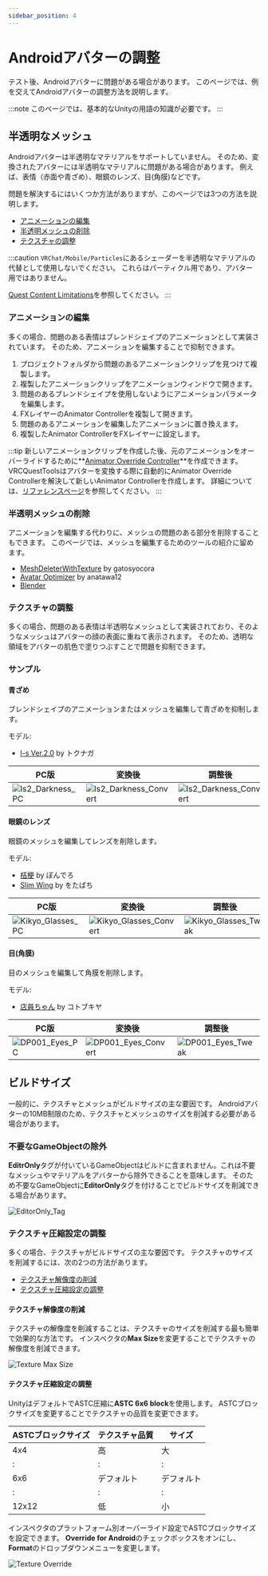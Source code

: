 ```yaml
---
sidebar_position: 4
---
```


# Androidアバターの調整

テスト後、Androidアバターに問題がある場合があります。
このページでは、例を交えてAndroidアバターの調整方法を説明します。

:::note
このページでは、基本的なUnityの用語の知識が必要です。
:::

## 半透明なメッシュ

Androidアバターは半透明なマテリアルをサポートしていません。
そのため、変換されたアバターには半透明なマテリアルに問題がある場合があります。
例えば、表情（赤面や青ざめ）、眼鏡のレンズ、目(角膜)などです。

問題を解決するにはいくつか方法がありますが、このページでは3つの方法を説明します。

- [アニメーションの編集](#アニメーションの編集)
- [半透明メッシュの削除](#半透明メッシュの削除)
- [テクスチャの調整](#テクスチャの調整)

:::caution
`VRChat/Mobile/Particles`にあるシェーダーを半透明なマテリアルの代替として使用しないでください。
これらはパーティクル用であり、アバター用ではありません。

[Quest Content Limitations](https://creators.vrchat.com/platforms/android/quest-content-limitations/#shaders)を参照してください。
:::

### アニメーションの編集

多くの場合、問題のある表情はブレンドシェイプのアニメーションとして実装されています。
そのため、アニメーションを編集することで抑制できます。

1. プロジェクトフォルダから問題のあるアニメーションクリップを見つけて複製します。
2. 複製したアニメーションクリップをアニメーションウィンドウで開きます。
3. 問題のあるブレンドシェイプを使用しないようにアニメーションパラメータを編集します。
4. FXレイヤーのAnimator Controllerを複製して開きます。
5. 問題のあるアニメーションを編集したアニメーションに置き換えます。
6. 複製したAnimator ControllerをFXレイヤーに設定します。

:::tip
新しいアニメーションクリップを作成した後、元のアニメーションをオーバーライドするために**[Animator Override Controller](https://docs.unity3d.com/2019.4/Documentation/Manual/AnimatorOverrideController.html)**を作成できます。
VRCQuestToolsはアバターを変換する際に自動的にAnimator Override Controllerを解決して新しいAnimator Controllerを作成します。
詳細については、[リファレンスページ](./#)を参照してください。
:::

### 半透明メッシュの削除

アニメーションを編集する代わりに、メッシュの問題のある部分を削除することもできます。
このページでは、メッシュを編集するためのツールの紹介に留めます。

- [MeshDeleterWithTexture](https://gatosyocora.booth.pm/items/1501527) by gatosyocora
- [Avatar Optimizer](https://vpm.anatawa12.com/avatar-optimizer/ja/) by anatawa12
- [Blender](https://www.blender.org/)

### テクスチャの調整

多くの場合、問題のある表情は半透明なメッシュとして実装されており、そのようなメッシュはアバターの顔の表面に重ねて表示されます。
そのため、透明な領域をアバターの肌色で塗りつぶすことで問題を抑制できます。

### サンプル

#### 青ざめ

ブレンドシェイプのアニメーションまたはメッシュを編集して青ざめを抑制します。

モデル:
- [I-s Ver.2.0](https://atelier-alca.booth.pm/items/2460693) by トクナガ

| PC版 | 変換後 | 調整後 |
|---|---|---|
| ![Is2_Darkness_PC](/img/Is2_Darkness_PC.png) | ![Is2_Darkness_Convert](/img/Is2_Darkness_Convert.png) | ![Is2_Darkness_Convert](/img/Is2_Darkness_Tweak.png) |

#### 眼鏡のレンズ

眼鏡のメッシュを編集してレンズを削除します。

モデル:
- [桔梗](https://ponderogen.booth.pm/items/3681787) by ぽんでろ
- [Slim Wing](https://wotapacchin.booth.pm/items/1460758) by をたぱち

| PC版 | 変換後 | 調整後 |
|---|---|---|
| ![Kikyo_Glasses_PC](/img/Kikyo_Glasses_PC.png) | ![Kikyo_Glasses_Convert](/img/Kikyo_Glasses_Convert.png) | ![Kikyo_Glasses_Tweak](/img/Kikyo_Glasses_Tweak.png) |

#### 目(角膜)

目のメッシュを編集して角膜を削除します。

モデル:
- [店員ちゃん](https://avatarchan.booth.pm/items/2704657) by コトブキヤ

| PC版 | 変換後 | 調整後 |
|---|---|---|
| ![DP001_Eyes_PC](/img/DP001_Eyes_PC.png) | ![DP001_Eyes_Convert](/img/DP001_Eyes_Convert.png) | ![DP001_Eyes_Tweak](/img/DP001_Eyes_Tweak.png) |

## ビルドサイズ

一般的に、テクスチャとメッシュがビルドサイズの主な要因です。
Androidアバターの10MB制限のため、テクスチャとメッシュのサイズを削減する必要がある場合があります。

### 不要なGameObjectの除外

**EditrOnly**タグが付いているGameObjectはビルドに含まれません。これは不要なメッシュやマテリアルをアバターから除外できることを意味します。
そのため不要なGameObjectに**EditorOnly**タグを付けることでビルドサイズを削減できる場合があります。

![EditorOnly_Tag](/img/EditorOnly_Tag.png)

### テクスチャ圧縮設定の調整

多くの場合、テクスチャがビルドサイズの主な要因です。
テクスチャのサイズを削減するには、次の2つの方法があります。

- [テクスチャ解像度の削減](#テクスチャ解像度の削減)
- [テクスチャ圧縮設定の調整](#テクスチャ圧縮設定の調整)

#### テクスチャ解像度の削減

テクスチャの解像度を削減することは、テクスチャのサイズを削減する最も簡単で効果的な方法です。
インスペクタの**Max Size**を変更することでテクスチャの解像度を削減できます。

![Texture Max Size](/img/texture_max_size.png)

#### テクスチャ圧縮設定の調整

UnityはデフォルトでASTC圧縮に**ASTC 6x6 block**を使用します。
ASTCブロックサイズを変更することでテクスチャの品質を変更できます。

| ASTCブロックサイズ | テクスチャ品質 | サイズ |
|---|---|---|
| 4x4 | 高 | 大 |
| : | : | : |
| 6x6 | デフォルト | デフォルト |
| : | : | : |
| 12x12 | 低 | 小 |

インスペクタのプラットフォーム別オーバーライド設定でASTCブロックサイズを設定できます。
**Override for Android**のチェックボックスをオンにし、**Format**のドロップダウンメニューを変更します。

![Texture Override](/img/texture_override_android.png)
